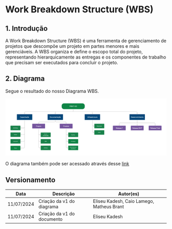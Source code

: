 # Work Breakdown Structure (WBS)

## 1. Introdução

A Work Breakdown Structure (WBS) é uma ferramenta de gerenciamento de projetos que descompõe um projeto em partes menores e mais gerenciáveis. A WBS organiza e define o escopo total do projeto, representando hierarquicamente as entregas e os componentes de trabalho que precisam ser executados para concluir o projeto.

## 2. Diagrama

Segue o resultado do nosso Diagrama WBS.

![Diagrama WBS](../assets/WBS.png)

O diagrama também pode ser acessado através desse [link](https://www.figma.com/board/cqj2T54F3zEylR09ZI5VTq/WBS?node-id=0-1&t=qd7mWVftECmPCFpO-0)


## Versionamento

| **Data**   | **Descrição**                          | **Autor(es)**             |
| ---------- | --------------------                   | ------------------------- |
| 11/07/2024 | Criação da v1 do diagrama              | Eliseu Kadesh, Caio Lamego, Matheus Brant |
| 11/07/2024 | Criação da v1 do documento             | Eliseu Kadesh              |
